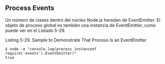 ## Process Events
Un número de clases dentro del núcleo Node.js heredan de EventEmitter. 
El objeto de proceso global es también una instancia de
EventEmitter, como puede ver en el Listado 5-29.

Listing 5-29. Sample to Demonstrate That Process Is an EventEmitter

```
$ node -e "console.log(process instanceof require('events').EventEmitter)"
true
```

```

